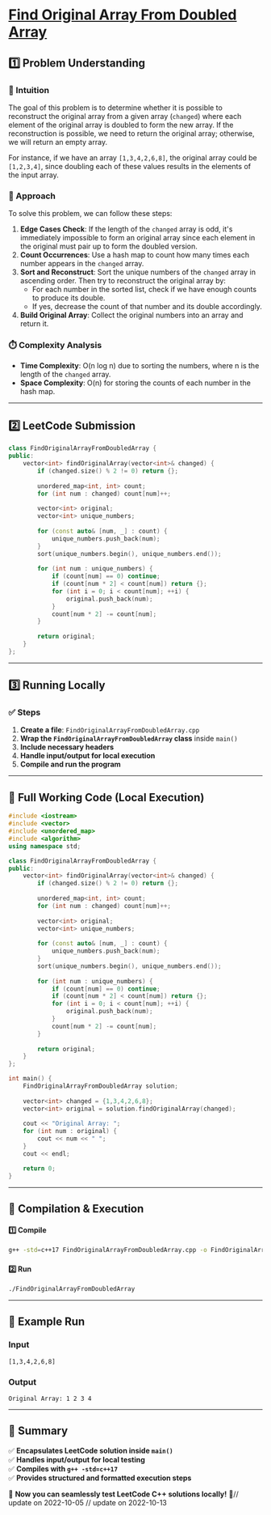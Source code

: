 # **[Find Original Array From Doubled Array](https://leetcode.com/problems/find-original-array-from-doubled-array/description/)**  

## **1️⃣ Problem Understanding**  
### **📌 Intuition**  
The goal of this problem is to determine whether it is possible to reconstruct the original array from a given array (`changed`) where each element of the original array is doubled to form the new array. If the reconstruction is possible, we need to return the original array; otherwise, we will return an empty array. 

For instance, if we have an array `[1,3,4,2,6,8]`, the original array could be `[1,2,3,4]`, since doubling each of these values results in the elements of the input array. 

### **🚀 Approach**  
To solve this problem, we can follow these steps:

1. **Edge Cases Check**: If the length of the `changed` array is odd, it's immediately impossible to form an original array since each element in the original must pair up to form the doubled version.
2. **Count Occurrences**: Use a hash map to count how many times each number appears in the `changed` array.
3. **Sort and Reconstruct**: Sort the unique numbers of the `changed` array in ascending order. Then try to reconstruct the original array by:
   - For each number in the sorted list, check if we have enough counts to produce its double.
   - If yes, decrease the count of that number and its double accordingly.
4. **Build Original Array**: Collect the original numbers into an array and return it.

### **⏱️ Complexity Analysis**  
- **Time Complexity**: O(n log n) due to sorting the numbers, where n is the length of the `changed` array.
- **Space Complexity**: O(n) for storing the counts of each number in the hash map.

---  

## **2️⃣ LeetCode Submission**  
```cpp
class FindOriginalArrayFromDoubledArray {
public:
    vector<int> findOriginalArray(vector<int>& changed) {
        if (changed.size() % 2 != 0) return {};
        
        unordered_map<int, int> count;
        for (int num : changed) count[num]++;
        
        vector<int> original;
        vector<int> unique_numbers;
        
        for (const auto& [num, _] : count) {
            unique_numbers.push_back(num);
        }
        sort(unique_numbers.begin(), unique_numbers.end());
        
        for (int num : unique_numbers) {
            if (count[num] == 0) continue;
            if (count[num * 2] < count[num]) return {};
            for (int i = 0; i < count[num]; ++i) {
                original.push_back(num);
            }
            count[num * 2] -= count[num];
        }
        
        return original;
    }
};
```  

---  

## **3️⃣ Running Locally**  
### **✅ Steps**  
1. **Create a file**: `FindOriginalArrayFromDoubledArray.cpp`  
2. **Wrap the `FindOriginalArrayFromDoubledArray` class** inside `main()`  
3. **Include necessary headers**  
4. **Handle input/output for local execution**  
5. **Compile and run the program**  

---  

## **📝 Full Working Code (Local Execution)**  
```cpp
#include <iostream>
#include <vector>
#include <unordered_map>
#include <algorithm>
using namespace std;

class FindOriginalArrayFromDoubledArray {
public:
    vector<int> findOriginalArray(vector<int>& changed) {
        if (changed.size() % 2 != 0) return {};
        
        unordered_map<int, int> count;
        for (int num : changed) count[num]++;
        
        vector<int> original;
        vector<int> unique_numbers;
        
        for (const auto& [num, _] : count) {
            unique_numbers.push_back(num);
        }
        sort(unique_numbers.begin(), unique_numbers.end());
        
        for (int num : unique_numbers) {
            if (count[num] == 0) continue;
            if (count[num * 2] < count[num]) return {};
            for (int i = 0; i < count[num]; ++i) {
                original.push_back(num);
            }
            count[num * 2] -= count[num];
        }
        
        return original;
    }
};

int main() {
    FindOriginalArrayFromDoubledArray solution;
    
    vector<int> changed = {1,3,4,2,6,8};
    vector<int> original = solution.findOriginalArray(changed);
    
    cout << "Original Array: ";
    for (int num : original) {
        cout << num << " ";
    }
    cout << endl;

    return 0;
}
```  

---  

## **🔧 Compilation & Execution**  
#### **1️⃣ Compile**  
```bash
g++ -std=c++17 FindOriginalArrayFromDoubledArray.cpp -o FindOriginalArrayFromDoubledArray
```  

#### **2️⃣ Run**  
```bash
./FindOriginalArrayFromDoubledArray
```  

---  

## **🎯 Example Run**  
### **Input**  
```
[1,3,4,2,6,8]
```  
### **Output**  
```
Original Array: 1 2 3 4 
```  

---  

## **📌 Summary**  
✅ **Encapsulates LeetCode solution inside `main()`**  
✅ **Handles input/output for local testing**  
✅ **Compiles with `g++ -std=c++17`**  
✅ **Provides structured and formatted execution steps**  

🚀 **Now you can seamlessly test LeetCode C++ solutions locally!** 🚀// update on 2022-10-05
// update on 2022-10-13
